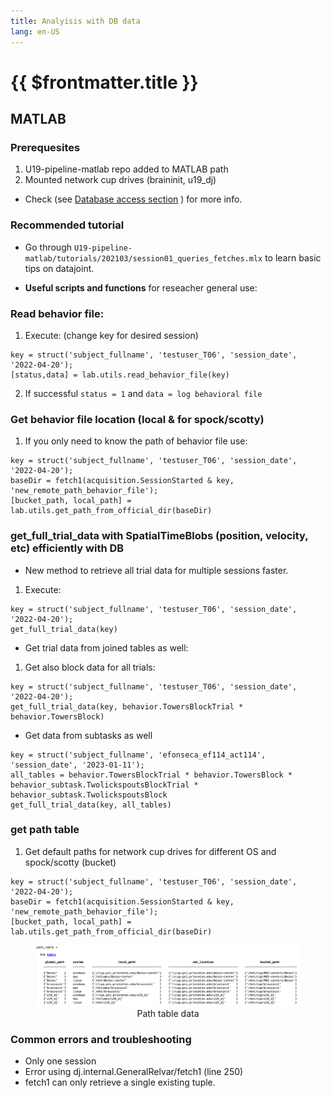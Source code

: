 ```yaml
---
title: Analyisis with DB data
lang: en-US
---
```


# {{ $frontmatter.title }}

 ## MATLAB

 ### Prerequesites
  1. U19-pipeline-matlab repo added to MATLAB path
  2. Mounted network cup drives (braininit, u19_dj)
  + Check (see <a href="https://braincogs.github.io/software/db_access.html">Database access section</a> ) for more info.
 
 ### Recommended tutorial

 + Go through ```U19-pipeline-matlab/tutorials/202103/session01_queries_fetches.mlx``` to learn basic tips on datajoint.


 + **Useful scripts and functions** for reseacher general use:

 ### Read behavior file:

 1. Execute: (change key for desired session)
 ```
 key = struct('subject_fullname', 'testuser_T06', 'session_date', '2022-04-20');
 [status,data] = lab.utils.read_behavior_file(key)
 ```
 2. If successful ```status = 1``` and ```data = log behavioral file```

 ### Get behavior file location (local & for spock/scotty)

 1. If you only need to know the path of behavior file use:
 ```
 key = struct('subject_fullname', 'testuser_T06', 'session_date', '2022-04-20');
 baseDir = fetch1(acquisition.SessionStarted & key, 'new_remote_path_behavior_file');
 [bucket_path, local_path] =  lab.utils.get_path_from_official_dir(baseDir)
 ```

 ### get_full_trial_data with SpatialTimeBlobs (position, velocity, etc) efficiently with DB

 + New method to retrieve all trial data for multiple sessions faster.
 1. Execute:
 ```
 key = struct('subject_fullname', 'testuser_T06', 'session_date', '2022-04-20');
 get_full_trial_data(key)
 ```

 + Get trial data from joined tables as well:
 1. Get also block data for all trials:
 ```
 key = struct('subject_fullname', 'testuser_T06', 'session_date', '2022-04-20');
 get_full_trial_data(key, behavior.TowersBlockTrial * behavior.TowersBlock)
 ```

 + Get data from subtasks as well
 ```
 key = struct('subject_fullname', 'efonseca_ef114_act114', 'session_date', '2023-01-11');
 all_tables = behavior.TowersBlockTrial * behavior.TowersBlock * behavior_subtask.TwolickspoutsBlockTrial * behavior_subtask.TwolickspoutsBlock
 get_full_trial_data(key, all_tables)
 ```

 ### get path table

 1. Get default paths for network cup drives for different OS and spock/scotty (bucket)
 ```
 key = struct('subject_fullname', 'testuser_T06', 'session_date', '2022-04-20');
 baseDir = fetch1(acquisition.SessionStarted & key, 'new_remote_path_behavior_file');
 [bucket_path, local_path] =  lab.utils.get_path_from_official_dir(baseDir)
 ```
 <figure>
  <img src='./assets/images/db_analysis/path_table.png'>
  <center><figcaption>Path table data</figcaption></center>
 </figure>



 ### Common errors and troubleshooting

 + Only one session
 + Error using dj.internal.GeneralRelvar/fetch1 (line 250)
 + fetch1 can only retrieve a single existing tuple.